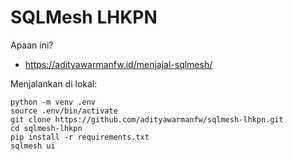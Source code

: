 # SQLMesh LHKPN

Apaan ini? 
- https://adityawarmanfw.id/menjajal-sqlmesh/

Menjalankan di lokal:
```
python -m venv .env
source .env/bin/activate
git clone https://github.com/adityawarmanfw/sqlmesh-lhkpn.git
cd sqlmesh-lhkpn
pip install -r requirements.txt
sqlmesh ui
```